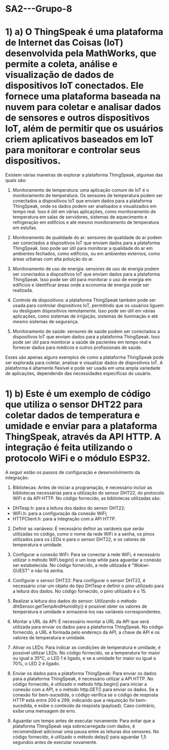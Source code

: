 # SA2---Grupo-8

# 1) a) O ThingSpeak é uma plataforma de Internet das Coisas (IoT) desenvolvida pela MathWorks, que permite a coleta, análise e visualização de dados de dispositivos IoT conectados. Ele fornece uma plataforma baseada na nuvem para coletar e analisar dados de sensores e outros dispositivos IoT, além de permitir que os usuários criem aplicativos baseados em IoT para monitorar e controlar seus dispositivos.

Existem várias maneiras de explorar a plataforma ThingSpeak, algumas das quais são:

1. Monitoramento de temperatura: uma aplicação comum de IoT é o monitoramento de temperatura. Os sensores de temperatura podem ser conectados a dispositivos IoT que enviam dados para a plataforma ThingSpeak, onde os dados podem ser analisados e visualizados em tempo real. Isso é útil em várias aplicações, como monitoramento de temperatura em salas de servidores, sistemas de aquecimento e refrigeração em edifícios e até mesmo monitoramento de temperatura em estufas.

2. Monitoramento de qualidade do ar: sensores de qualidade do ar podem ser conectados a dispositivos IoT que enviam dados para a plataforma ThingSpeak. Isso pode ser útil para monitorar a qualidade do ar em ambientes fechados, como edifícios, ou em ambientes externos, como áreas urbanas com alta poluição do ar.

3. Monitoramento de uso de energia: sensores de uso de energia podem ser conectados a dispositivos IoT que enviam dados para a plataforma ThingSpeak. Isso pode ser útil para monitorar o uso de energia em edifícios e identificar áreas onde a economia de energia pode ser realizada.

4. Controle de dispositivos: a plataforma ThingSpeak também pode ser usada para controlar dispositivos IoT, permitindo que os usuários liguem ou desliguem dispositivos remotamente. Isso pode ser útil em várias aplicações, como sistemas de irrigação, sistemas de iluminação e até mesmo sistemas de segurança.

5. Monitoramento de saúde: sensores de saúde podem ser conectados a dispositivos IoT que enviam dados para a plataforma ThingSpeak. Isso pode ser útil para monitorar a saúde de pacientes em tempo real e fornecer dados para médicos e outros profissionais de saúde.

Esses são apenas alguns exemplos de como a plataforma ThingSpeak pode ser explorada para coletar, analisar e visualizar dados de dispositivos IoT. A plataforma é altamente flexível e pode ser usada em uma ampla variedade de aplicações, dependendo das necessidades específicas do usuário.

# 1) b) Este é um exemplo de código que utiliza o sensor DHT22 para coletar dados de temperatura e umidade e enviar para a plataforma ThingSpeak, através da API HTTP. A integração é feita utilizando o protocolo WiFi e o módulo ESP32.

A seguir estão os passos de configuração e desenvolvimento da integração:

1. Bibliotecas:
Antes de iniciar a programação, é necessário incluir as bibliotecas necessárias para a utilização do sensor DHT22, do protocolo WiFi e da API HTTP. No código fornecido, as bibliotecas utilizadas são:

- DHTesp.h: para a leitura dos dados do sensor DHT22;
- WiFi.h: para a configuração da conexão WiFi;
- HTTPClient.h: para a integração com a API HTTP.

2. Definir as variáveis:
É necessário definir as variáveis que serão utilizadas no código, como o nome da rede WiFi e a senha, os pinos utilizados para os LEDs e para o sensor DHT22, e os valores de temperatura e umidade.

3. Configurar a conexão WiFi:
Para se conectar à rede WiFi, é necessário utilizar o método WiFi.begin() e um loop while para aguardar a conexão ser estabelecida. No código fornecido, a rede utilizada é "Wokwi-GUEST" e não há senha.

4. Configurar o sensor DHT22:
Para configurar o sensor DHT22, é necessário criar um objeto do tipo DHTesp e definir o pino utilizado para a leitura dos dados. No código fornecido, o pino utilizado é o 15.

5. Realizar a leitura dos dados do sensor:
Utilizando o método dhtSensor.getTempAndHumidity() é possível obter os valores de temperatura e umidade e armazená-los nas variáveis correspondentes.

6. Montar a URL da API:
É necessário montar a URL da API que será utilizada para enviar os dados para a plataforma ThingSpeak. No código fornecido, a URL é formada pelo endereço da API, a chave de API e os valores de temperatura e umidade.

7. Ativar os LEDs:
Para indicar as condições de temperatura e umidade, é possível utilizar LEDs. No código fornecido, se a temperatura for maior ou igual a 35°C, o LED 1 é ligado, e se a umidade for maior ou igual a 70%, o LED 2 é ligado.

8. Enviar os dados para a plataforma ThingSpeak:
Para enviar os dados para a plataforma ThingSpeak, é necessário utilizar a API HTTP. No código fornecido, é utilizado o método http.begin() para iniciar a conexão com a API, e o método http.GET() para enviar os dados. Se a conexão for bem-sucedida, o código verifica se o código de resposta HTTP está entre 200 e 299, indicando que a requisição foi bem-sucedida, e exibe o conteúdo da resposta (payload). Caso contrário, exibe uma mensagem de erro.

9. Aguardar um tempo antes de executar novamente:
Para evitar que a plataforma ThingSpeak seja sobrecarregada com dados, é recomendável adicionar uma pausa entre as leituras dos sensores. No código fornecido, é utilizado o método delay() para aguardar 1,5 segundos antes de executar novamente.
